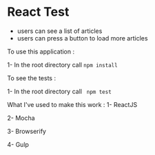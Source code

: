 # React Test

- users can see a list of articles
- users can press a button to load more articles


To use this application : 

1- In the root directory call ``` npm install ```


To see the tests : 

1- In the root directory call ``` npm test```


What I've used to make this work   : 
1- ReactJS

2- Mocha

3- Browserify

4- Gulp


